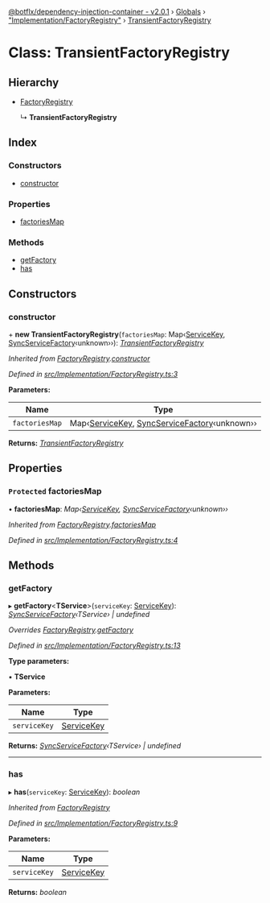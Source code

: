 [@botflx/dependency-injection-container - v2.0.1](../README.md) › [Globals](../globals.md) › ["Implementation/FactoryRegistry"](../modules/_implementation_factoryregistry_.md) › [TransientFactoryRegistry](_implementation_factoryregistry_.transientfactoryregistry.md)

# Class: TransientFactoryRegistry

## Hierarchy

* [FactoryRegistry](_implementation_factoryregistry_.factoryregistry.md)

  ↳ **TransientFactoryRegistry**

## Index

### Constructors

* [constructor](_implementation_factoryregistry_.transientfactoryregistry.md#constructor)

### Properties

* [factoriesMap](_implementation_factoryregistry_.transientfactoryregistry.md#protected-factoriesmap)

### Methods

* [getFactory](_implementation_factoryregistry_.transientfactoryregistry.md#getfactory)
* [has](_implementation_factoryregistry_.transientfactoryregistry.md#has)

## Constructors

###  constructor

\+ **new TransientFactoryRegistry**(`factoriesMap`: Map‹[ServiceKey](../modules/_interfaces_.md#servicekey), [SyncServiceFactory](../modules/_interfaces_.md#syncservicefactory)‹unknown››): *[TransientFactoryRegistry](_implementation_factoryregistry_.transientfactoryregistry.md)*

*Inherited from [FactoryRegistry](_implementation_factoryregistry_.factoryregistry.md).[constructor](_implementation_factoryregistry_.factoryregistry.md#constructor)*

*Defined in [src/Implementation/FactoryRegistry.ts:3](https://github.com/botflux/dependency-injection-container/blob/49e0ae1/packages/DIContainer/src/Implementation/FactoryRegistry.ts#L3)*

**Parameters:**

Name | Type |
------ | ------ |
`factoriesMap` | Map‹[ServiceKey](../modules/_interfaces_.md#servicekey), [SyncServiceFactory](../modules/_interfaces_.md#syncservicefactory)‹unknown›› |

**Returns:** *[TransientFactoryRegistry](_implementation_factoryregistry_.transientfactoryregistry.md)*

## Properties

### `Protected` factoriesMap

• **factoriesMap**: *Map‹[ServiceKey](../modules/_interfaces_.md#servicekey), [SyncServiceFactory](../modules/_interfaces_.md#syncservicefactory)‹unknown››*

*Inherited from [FactoryRegistry](_implementation_factoryregistry_.factoryregistry.md).[factoriesMap](_implementation_factoryregistry_.factoryregistry.md#protected-factoriesmap)*

*Defined in [src/Implementation/FactoryRegistry.ts:4](https://github.com/botflux/dependency-injection-container/blob/49e0ae1/packages/DIContainer/src/Implementation/FactoryRegistry.ts#L4)*

## Methods

###  getFactory

▸ **getFactory**<**TService**>(`serviceKey`: [ServiceKey](../modules/_interfaces_.md#servicekey)): *[SyncServiceFactory](../modules/_interfaces_.md#syncservicefactory)‹TService› | undefined*

*Overrides [FactoryRegistry](_implementation_factoryregistry_.factoryregistry.md).[getFactory](_implementation_factoryregistry_.factoryregistry.md#abstract-getfactory)*

*Defined in [src/Implementation/FactoryRegistry.ts:13](https://github.com/botflux/dependency-injection-container/blob/49e0ae1/packages/DIContainer/src/Implementation/FactoryRegistry.ts#L13)*

**Type parameters:**

▪ **TService**

**Parameters:**

Name | Type |
------ | ------ |
`serviceKey` | [ServiceKey](../modules/_interfaces_.md#servicekey) |

**Returns:** *[SyncServiceFactory](../modules/_interfaces_.md#syncservicefactory)‹TService› | undefined*

___

###  has

▸ **has**(`serviceKey`: [ServiceKey](../modules/_interfaces_.md#servicekey)): *boolean*

*Inherited from [FactoryRegistry](_implementation_factoryregistry_.factoryregistry.md)*

*Defined in [src/Implementation/FactoryRegistry.ts:9](https://github.com/botflux/dependency-injection-container/blob/49e0ae1/packages/DIContainer/src/Implementation/FactoryRegistry.ts#L9)*

**Parameters:**

Name | Type |
------ | ------ |
`serviceKey` | [ServiceKey](../modules/_interfaces_.md#servicekey) |

**Returns:** *boolean*
